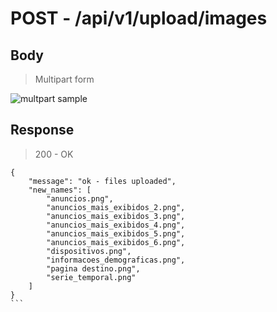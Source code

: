 # POST - /api/v1/**upload**/**images**

## Body

> Multipart form

![multpart sample](./Captura%20de%20Tela%202022-12-01%20%C3%A0s%2011.31.05.png)

## Response

> 200 - OK

````
{
	"message": "ok - files uploaded",
	"new_names": [
		"anuncios.png",
		"anuncios_mais_exibidos_2.png",
		"anuncios_mais_exibidos_3.png",
		"anuncios_mais_exibidos_4.png",
		"anuncios_mais_exibidos_5.png",
		"anuncios_mais_exibidos_6.png",
		"dispositivos.png",
		"informacoes_demograficas.png",
		"pagina destino.png",
		"serie_temporal.png"
	]
}
```
````
